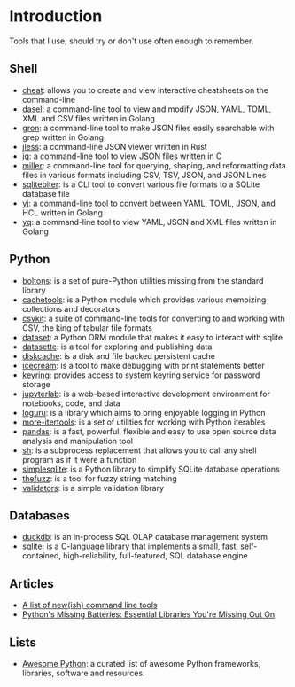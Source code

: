# Introduction

Tools that I use, should try or don't use often enough to remember.

## Shell

* [cheat](https://github.com/cheat/cheat): allows you to create and view interactive cheatsheets on the command-line
* [dasel](https://github.com/TomWright/dasel): a command-line tool to view and modify JSON, YAML, TOML, XML and CSV files written in Golang
* [gron](https://github.com/tomnomnom/gron): a command-line tool to make JSON files easily searchable with grep written in Golang
* [jless](https://pauljuliusmartinez.github.io/): a command-line JSON viewer written in Rust
* [jq](https://stedolan.github.io/jq/): a command-line tool to view JSON files written in C
* [miller](https://miller.readthedocs.io/en/latest/): a command-line tool for querying, shaping, and reformatting data files in various formats including CSV, TSV, JSON, and JSON Lines
* [sqlitebiter](https://github.com/thombashi/sqlitebiter):  is a CLI tool to convert various file formats to a SQLite database file
* [yj](https://github.com/sclevine/yj): a command-line tool to convert between YAML, TOML, JSON, and HCL written in Golang
* [yq](https://github.com/mikefarah/yq): a command-line tool to view YAML, JSON and XML files written in Golang

## Python

* [boltons](https://boltons.readthedocs.io/en/latest/index.html):  is a set of pure-Python utilities missing from the standard library
* [cachetools](https://pypi.org/project/cachetools/): is a Python module which provides various memoizing collections and decorators
* [csvkit](https://csvkit.readthedocs.io/en/latest/): a suite of command-line tools for converting to and working with CSV, the king of tabular file formats
* [dataset](https://dataset.readthedocs.io/en/latest/): a Python ORM module that makes it easy to interact with sqlite
* [datasette](https://datasette.io/): is a tool for exploring and publishing data
* [diskcache](https://pypi.org/project/diskcache/): is a disk and file backed persistent cache
* [icecream](https://github.com/gruns/icecream): is a tool to make debugging with print statements better
* [keyring](https://pypi.org/project/keyring/): provides access to system keyring service for password storage
* [jupyterlab](https://jupyter.org/): is a web-based interactive development environment for notebooks, code, and data
* [loguru](https://github.com/Delgan/loguru): is a library which aims to bring enjoyable logging in Python
* [more-itertools](https://more-itertools.readthedocs.io/en/stable/): is a set of utilities for working with Python iterables
* [pandas](https://pandas.pydata.org/): is a fast, powerful, flexible and easy to use open source data analysis and manipulation tool
* [sh](https://amoffat.github.io/sh/):  is a subprocess replacement that allows you to call any shell program as if it were a function
* [simplesqlite](https://simplesqlite.readthedocs.io/):  is a Python library to simplify SQLite database operations
* [thefuzz](https://github.com/seatgeek/thefuzz): is a tool for fuzzy string matching
* [validators](https://python-validators.github.io/validators/): is a simple validation library

## Databases

* [duckdb](https://duckdb.org/): is an in-process SQL OLAP database management system
* [sqlite](https://www.sqlite.org/index.html): is a C-language library that implements a small, fast, self-contained, high-reliability, full-featured, SQL database engine

## Articles

* [A list of new(ish) command line tools](https://jvns.ca/blog/2022/04/12/a-list-of-new-ish--command-line-tools/)
* [Python's Missing Batteries: Essential Libraries You're Missing Out On](https://martinheinz.dev/blog/96)

## Lists

* [Awesome Python](https://github.com/vinta/awesome-python): a curated list of awesome Python frameworks, libraries, software and resources.
